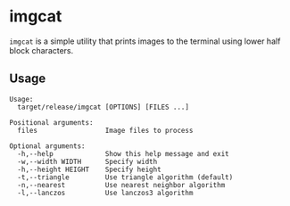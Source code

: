 # imgcat

`imgcat` is a simple utility that prints images to the terminal using lower half block characters.

## Usage

```
Usage:
  target/release/imgcat [OPTIONS] [FILES ...]

Positional arguments:
  files                 Image files to process

Optional arguments:
  -h,--help             Show this help message and exit
  -w,--width WIDTH      Specify width
  -h,--height HEIGHT    Specify height
  -t,--triangle         Use triangle algorithm (default)
  -n,--nearest          Use nearest neighbor algorithm
  -l,--lanczos          Use lanczos3 algorithm
```

